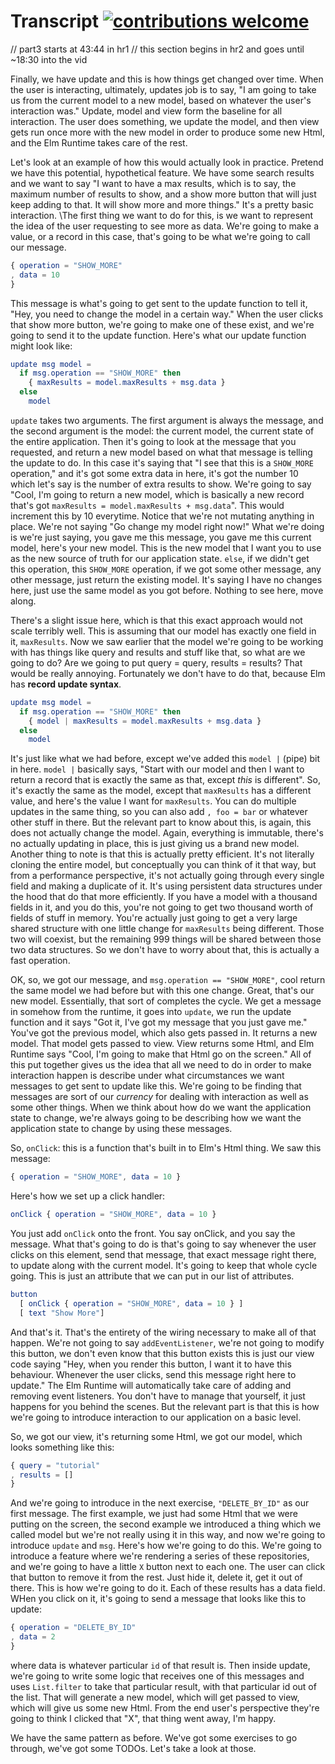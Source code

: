 # Transcript [![contributions welcome](https://img.shields.io/badge/contributions-welcome-brightgreen.svg?style=flat)](https://github.com/rtfeldman/elm-workshop/issues)

// part3 starts at 43:44 in hr1
// this section begins in hr2 and goes until ~18:30 into the vid

Finally, we have update and this is how things get changed over time.
When the user is interacting, ultimately, updates job is to say, "I am going
to take us from the current model to a new model, based on whatever the user's
interaction was." Update, model and view form the baseline for all interaction.
The user does something, we update the model, and then view gets run once more
with the new model in order to produce some new Html, and the Elm Runtime takes
care of the rest.

Let's look at an example of how this would actually look in practice. Pretend
we have this potential, hypothetical feature. We have some search results and
we want to say "I want to have a max results, which is to say, the maximum
number of results to show, and a show more button that will just keep adding
to that. It will show more and more things." It's a pretty basic interaction.
\The first thing we want to do for this, is we want to represent the idea of
the user requesting to see more as data. We're going to make a value, or a
record in this case, that's going to be what we're going to call our message.

```elm
{ operation = "SHOW_MORE"
, data = 10
}
```

This message is what's going to get sent to the update function to tell it,
"Hey, you need to change the model in a certain way." When the user clicks that
show more button, we're going to make one of these exist, and we're going to
send it to the update function. Here's what our update function might look like:

```elm
update msg model =
  if msg.operation == "SHOW_MORE" then
    { maxResults = model.maxResults + msg.data }
  else
    model
```

`update` takes two arguments. The first argument is always the message, and the
second argument is the model: the current model, the current state of the
entire application. Then it's going to look at the message that you requested,
and return a new model based on what that message is telling the update to do.
In this case it's saying that "I see that this is a `SHOW_MORE` operation," and
it's got some extra data in here, it's got the number 10 which let's say is the
number of extra results to show. We're going to say "Cool, I'm going to return
a new model, which is basically a new record that's got
`maxResults = model.maxResults + msg.data`". This would increment this by 10
everytime. Notice that we're not mutating anything in place. We're not saying
"Go change my model right now!" What we're doing is we're just saying, you gave
me this message, you gave me this current model, here's your new model. This is
the new model that I want you to use as the new source of truth for our
application state. `else`, if we didn't get this operation, this `SHOW_MORE`
operation, if we got some other message, any other message, just return the
existing model. It's saying I have no changes here, just use the same model as
you got before. Nothing to see here, move along.

There's a slight issue here, which is that this exact approach would not scale
terribly well. This is assuming that our model has exactly one field in it,
`maxResults`. Now we saw earlier that the model we're going to be working with
has things like query and results and stuff like that, so what are we going to
do? Are we going to put query = query, results = results? That would be really
annoying. Fortunately we don't have to do that, because Elm has **record update
syntax**.

```elm
update msg model =
  if msg.operation == "SHOW_MORE" then
    { model | maxResults = model.maxResults + msg.data }
  else
    model
```

It's just like what we had before, except we've added this `model |` (pipe) bit
in here. `model |` basically says, "Start with our model and then I want to
return a record that is exactly the same as that, except *this* is different".
So, it's exactly the same as the model, except that `maxResults` has a different
value, and here's the value I want for `maxResults`. You can do multiple updates
in the same thing, so you can also add `, foo = bar` or whatever other stuff in
there. But the relevant part to know about this, is again, this does not
actually change the model. Again, everything is immutable, there's no actually
updating in place, this is just giving us a brand new model. Another thing to
note is that this is actually pretty efficient. It's not literally cloning the
entire model, but conceptually you can think of it that way, but from a
performance perspective, it's not actually going through every single field and
making a duplicate of it. It's using persistent data structures under the hood
that do that more efficiently. If you have a model with a thousand fields in it,
and you do this, you're not going to get two thousand worth of fields of stuff
in memory. You're actually just going to get a very large shared structure with
one little change for `maxResults` being different. Those two will coexist, but
the remaining 999 things will be shared between those two data structures. So
we don't have to worry about that, this is actually a fast operation.

OK, so, we got our message, and `msg.operation == "SHOW_MORE"`, cool return the
same model we had before but with this one change. Great, that's our new model.
Essentially, that sort of completes the cycle. We get a message in somehow from
the runtime, it goes into `update`, we run the update function and it says "Got
it, I've got my message that you just gave me." You've got the previous model,
which also gets passed in. It returns a new model. That model gets passed to
view. View returns some Html, and Elm Runtime says "Cool, I'm going to make that
Html go on the screen." All of this put together gives us the idea that all we
need to do in order to make interaction happen is describe under what
circumstances we want messages to get sent to update like this. We're going to be
finding that messages are sort of our *currency* for dealing with interaction as
well as some other things. When we think about how do we want the application
state to change, we're always going to be describing how we want the application
state to change by using these messages.

So, `onClick`: this is a function that's built in to Elm's Html thing. We saw
this message:

```elm
{ operation = "SHOW_MORE", data = 10 }
```

Here's how we set up a click handler:

```elm
onClick { operation = "SHOW_MORE", data = 10 }
```
 You just add `onClick` onto the front. You say onClick, and you say the message.
 What that's going to do is that's going to say whenever the user clicks on this
 element, send that message, that exact message right there, to update along with
 the current model. It's going to keep that whole cycle going. This is just an
 attribute that we can put in our list of attributes.

```elm
button
  [ onClick { operation = "SHOW_MORE", data = 10 } ]
  [ text "Show More"]
```

And that's it. That's the entirety of the wiring necessary to make all of that
happen. We're not going to say `addEventListener`, we're not going to modify
this button, we don't even know that this button exists this is just our view
code saying "Hey, when you render this button, I want it to have this behaviour.
Whenever the user clicks, send this message right here to update." The Elm
Runtime will automatically take care of adding and removing event listeners.
You don't have to manage that yourself, it just happens for you behind the
scenes. But the relevant part is that this is how we're going to introduce
interaction to our application on a basic level.

So, we got our view, it's returning some Html, we got our model, which looks
something like this:

```elm
{ query = "tutorial"
, results = []
}
```

And we're going to introduce in the next exercise, `"DELETE_BY_ID"` as our first
message. The first example, we just had some Html that we were putting on the
screen, the second example we introduced a thing which we called model but we're
not really using it in this way, and now we're going to introduce `update` and
`msg`. Here's how we're going to do this. We're going to introduce a feature
where we're rendering a series of these repositories, and we're going to have
a little `X` button next to each one. The user can click that button to remove
it from the rest. Just hide it, delete it, get it out of there. This is how
we're going to do it. Each of these results has a data field. WHen you click on
it, it's going to send a message that looks like this to update:

```elm
{ operation = "DELETE_BY_ID"
, data = 2
}
```

where data is whatever particular `id` of that result is. Then inside update,
we're going to write some logic that receives one of this messages and uses
`List.filter` to take that particular result, with that particular id out of
the list. That will generate a new model, which will get passed to view, which
will give us some new Html. From the end user's perspective they're going to
think I clicked that "X", that thing went away, I'm happy.

We have the same pattern as before. We've got some exercises to go through,
we've got some TODOs. Let's take a look at those.
